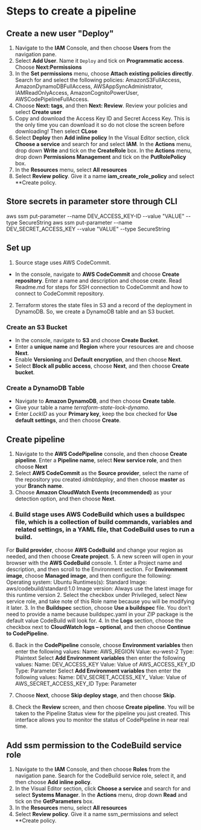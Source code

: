 # Steps to create a pipeline

## Create a new user "Deploy"

1. Navigate to the **IAM** Console, and then choose **Users** from the navigation pane.
2. Select **Add User**. Name it `Deploy` and tick on **Programmatic access**. Choose **Next:Permissions**
3. In the **Set permissions** menu, choose **Attach existing policies directly**. Search for and select the following policies:
AmazonS3FullAccess, AmazonDynamoDBFullAccess, AWSAppSyncAdministrator, IAMReadOnlyAccess, AmazonCognitoPowerUser, AWSCodePipelineFullAccess.
4. Choose **Next: tags**, and then **Next: Review**. Review your policies and select **Create user**   
5. Copy and download the Access Key ID and Secret Access Key. This is the only time you can download it so do not close the screen before downloading! Then select **CLose**
6. Select **Deploy** then **Add inline policy**
In the Visual Editor section, click **Choose a service** and search for and select **IAM**. In the **Actions** menu, drop down **Write** and tick on the **CreateRole** box. In the **Actions** menu, drop down **Permissions Management** and tick on the **PutRolePolicy** box.
3. In the **Resources** menu, select **All resources**
4. Select **Review policy**. Give it a name **iam_create_role_policy** and select **Create policy.

## Store secrets in parameter store through CLI

aws ssm put-parameter --name DEV_ACCESS_KEY-ID --value "VALUE" --type SecureString
aws ssm put-parameter --name DEV_SECRET_ACCESS_KEY --value "VALUE" --type SecureString


## Set up

1. Source stage uses AWS CodeCommit.
- In the console, navigate to **AWS CodeCommit** and choose **Create repository**. Enter a name and description and choose create. Read Readme.md for steps for SSH connection to CodeCommit and how to connect to CodeCommit repository.
2. Terraform stores the state files in S3 and a record of the deployment in DynamoDB. So, we create a DynamoDB table and an S3 bucket.
### Create an S3 Bucket
- In the console, navigate to **S3** and choose **Create Bucket**.
- Enter a **unique name** and **Region** where your resources are and choose **Next**.
- Enable **Versioning** and **Default encryption**, and then choose **Next**.
- Select **Block all public access**, choose **Next**, and then choose **Create bucket**.
### Create a DynamoDB Table
- Navigate to **Amazon DynamoDB**, and then choose **Create table**.
- Give your table a name *terraform-state-lock-dynamo*.
- Enter *LockID* as your **Primary key**, keep the box checked for **Use default settings**, and then choose **Create**.


## Create pipeline

1. Navigate to the **AWS CodePipeline** console, and then choose **Create pipeline**.
Enter a **Pipeline name**, select **New service role**, and then choose **Next**
2. Select **AWS CodeCommit** as the **Source provider**, select the name of the repository you created *idmbtdeploy*, and then choose **master** as your **Branch name**.
3. Choose **Amazon CloudWatch Events (recommended)** as your detection option, and then choose **Next**.
4. ### Build stage uses AWS CodeBuild which uses a buildspec file, which is a collection of build commands, variables and related settings, in a YAML file, that CodeBuild uses to run a build.
For **Build provider**, choose **AWS CodeBuild** and change your region as needed, and then choose **Create project**.
5. A new screen will open in your browser with the **AWS CodeBuild** console.
    1. Enter a Project name and description, and then scroll to the Environment section. For **Environment image**, choose **Managed image**, and then configure the following:
      Operating system: Ubuntu
      Runtimes(s): Standard
      Image: aws/codebuild/standard:1.0
      Image version: Always use the latest image for this runtime version
    2. Select the checkbox under Privileged, select New service role, and take note of this Role name because you will be modifying it later.
    3. In the **Buildspec** section, choose **Use a buildspec** file. You don’t need to provide a name because buildspec.yaml in your ZIP package is the default value CodeBuild will look for.
    4. In the **Logs** section, choose the checkbox next to **CloudWatch logs – optional**, and then choose **Continue to CodePipeline**.

6.  Back in the **CodePipeline** console, choose **Environment variables** then enter the following values:
Name: AWS_REGION
Value: eu-west-2
Type: Plaintext
Select **Add Environment variables** then enter the following values:
Name: DEV_ACCESS_KEY
Value: Value of AWS_ACCESS_KEY_ID
Type: Parameter
Select **Add Environment variables** then enter the following values:
Name: DEV_SECRET_ACCESS_KEY_
Value: Value of AWS_SECRET_ACCESS_KEY_ID
Type: Parameter

7. Choose **Next**, choose **Skip deploy stage**, and then choose **Skip**.
8. Check the **Review** screen, and then choose **Create pipeline**. You will be taken to the Pipeline Status view for the pipeline you just created. This interface allows you to monitor the status of CodePipeline in near real time.


## Add ssm permission to the CodeBuild service role
1. Navigate to the **IAM** Console, and then choose **Roles** from the navigation pane.
Search for the CodeBuild service role, select it, and then choose **Add inline policy**.
2. In the Visual Editor section, click **Choose a service** and search for and select **Systems Manager**. In the **Actions** menu, drop down **Read** and tick on the **GetParameters** box.
3. In the **Resources** menu, select **All resources**
4. Select **Review policy**. Give it a name ssm_permissions and select **Create policy.
